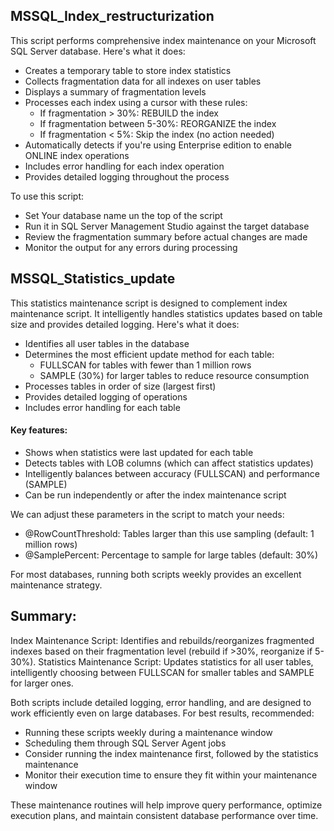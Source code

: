 ## MSSQL_Index_restructurization

This script performs comprehensive index maintenance on your Microsoft SQL Server database. Here's what it does:

-   Creates a temporary table to store index statistics
-   Collects fragmentation data for all indexes on user tables
-   Displays a summary of fragmentation levels
-   Processes each index using a cursor with these rules:
    -   If fragmentation > 30%: REBUILD the index
    -   If fragmentation between 5-30%: REORGANIZE the index
    -   If fragmentation < 5%: Skip the index (no action needed)
-   Automatically detects if you're using Enterprise edition to enable ONLINE index operations
-   Includes error handling for each index operation
-   Provides detailed logging throughout the process

To use this script:

-   Set Your database name un the top of the script
-   Run it in SQL Server Management Studio against the target database
-   Review the fragmentation summary before actual changes are made
-   Monitor the output for any errors during processing

## MSSQL_Statistics_update

This statistics maintenance script is designed to complement index maintenance script. It intelligently handles statistics updates based on table size and provides detailed logging. Here's what it does:

- Identifies all user tables in the database
- Determines the most efficient update method for each table:
  - FULLSCAN for tables with fewer than 1 million rows
  - SAMPLE (30%) for larger tables to reduce resource consumption
- Processes tables in order of size (largest first)
- Provides detailed logging of operations
- Includes error handling for each table

#### Key features:

- Shows when statistics were last updated for each table
- Detects tables with LOB columns (which can affect statistics updates)
- Intelligently balances between accuracy (FULLSCAN) and performance (SAMPLE)
- Can be run independently or after the index maintenance script

We can adjust these parameters in the script to match your needs:

- @RowCountThreshold: Tables larger than this use sampling (default: 1 million rows)
- @SamplePercent: Percentage to sample for large tables (default: 30%)

For most databases, running both scripts weekly provides an excellent maintenance strategy. 

## Summary:

Index Maintenance Script: Identifies and rebuilds/reorganizes fragmented indexes based on their fragmentation level (rebuild if >30%, reorganize if 5-30%).
Statistics Maintenance Script: Updates statistics for all user tables, intelligently choosing between FULLSCAN for smaller tables and SAMPLE for larger ones.

Both scripts include detailed logging, error handling, and are designed to work efficiently even on large databases.
For best results, recommended:

- Running these scripts weekly during a maintenance window
- Scheduling them through SQL Server Agent jobs
- Consider running the index maintenance first, followed by the statistics maintenance
- Monitor their execution time to ensure they fit within your maintenance window

These maintenance routines will help improve query performance, optimize execution plans, and maintain consistent database performance over time.
